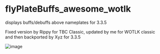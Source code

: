 # flyPlateBuffs_awesome_wotlk
displays buffs/debuffs above nameplates for 3.3.5

Fixed version by Rippy for TBC Classic, updated by me for WOTLK classic and then backported by Xyz for 3.3.5

![image](https://github.com/user-attachments/assets/15b37e37-c9a1-4aa4-a02e-95ae695aacb1)
